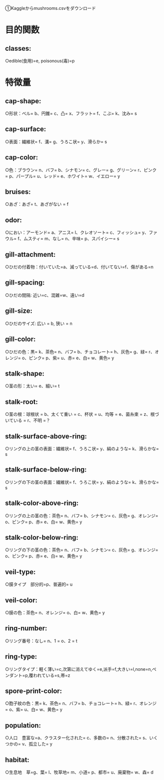 ①Kaggleからmushrooms.csvをダウンロード  
# 目的関数 
## classes: 
○edible(食用)=e, poisonous(毒)=p


# 特徴量
## cap-shape:  
○形状：ベル= b、円錐= c、凸= x、フラット= f、こぶ= k、沈み= s  


## cap-surface:  
○表面：繊維状= f、溝= g、うろこ状= y、滑らか= s  


## cap-color:  
○色：ブラウン= n、バフ= b、シナモン= c、グレー= g、グリーン= r、ピンク= p、パープル= u、レッド= e、ホワイト= w、イエロー= y  


## bruises:  
○あざ：あざ= t、あざがない = f  


## odor:  
○におい：アーモンド= a、アニス= l、クレオソート= c、フィッシュ= y、ファウル= f、ムスティ= m、なし= n、辛味= p、スパイシー= s  


## gill-attachment: 
○ひだの付着物：付いていた=a、減っている=d、付いてない=f、傷がある=n

## gill-spacing: 
○ひだの間隔: 近い=c、混雑=w、遠い=d


## gill-size:  
○ひだのサイズ: 広い = b, 狭い = n  


## gill-color:  
○ひだの色：黒= k、茶色= n、バフ= b、チョコレート= h、灰色= g、緑= r、オレンジ= o、ピンク= p、紫= u、赤= e、白= w、黄色= y  


## stalk-shape: 
○茎の形：太い= e、細い= t


## stalk-root: 
○茎の根：球根状 = b、太くて重い = c、杯状 = u、均等 = e、菌糸束 = z、根づいている = r、不明 =？


## stalk-surface-above-ring:  
○リングの上の茎の表面：繊維状= f、うろこ状= y、絹のような= k、滑らかな= s  


## stalk-surface-below-ring:  
○リングの下の茎の表面：繊維状= f、うろこ状= y、絹のような= k、滑らかな= s  


## stalk-color-above-ring:  
○リングの上の茎の色：茶色= n、バフ= b、シナモン= c、灰色= g、オレンジ= o、ピンク= p、赤= e、白= w、黄色= y  


## stalk-color-below-ring:  
○リングの下の茎の色：茶色= n、バフ= b、シナモン= c、灰色= g、オレンジ= o、ピンク= p、赤= e、白= w、黄色= y  


## veil-type:  
○膜タイプ　部分的=p、普遍的= u  


## veil-color:  
○膜の色：茶色= n、オレンジ= o、白= w、黄色= y  


## ring-number:  
○リング番号：なし= n、1 = o、2 = t  


## ring-type: 
○リングタイプ：軽く薄い=c,次第に消えてゆく=e,派手=f,大きい=l,none=n,ペンダント=p,覆われている=s,帯=z


## spore-print-color:  
○胞子紋の色：黒= k、茶色= n、バフ= b、チョコレート= h、緑= r、オレンジ= o、紫= u、白= w、黄色= y  


## population:  
○人口　豊富な=a、クラスター化された= c、多数の= n、分散された= s、いくつかの= v、孤立した= y  


## habitat:  
○生息地　草=g、葉= l、牧草地= m、小道= p、都市= u、廃棄物= w、森= d

